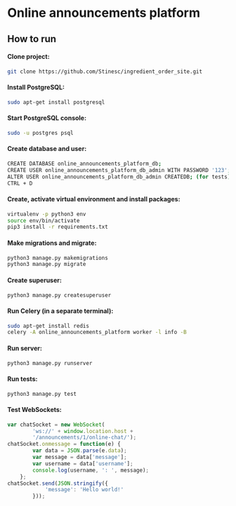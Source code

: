 # Online announcements platform

## How to run

#### Clone project:
```bash
git clone https://github.com/Stinesc/ingredient_order_site.git
```
#### Install PostgreSQL:
```bash
sudo apt-get install postgresql
```
#### Start PostgreSQL console:
```bash
sudo -u postgres psql
```
#### Create database and user:
```bash
CREATE DATABASE online_announcements_platform_db;
CREATE USER online_announcements_platform_db_admin WITH PASSWORD '123';
ALTER USER online_announcements_platform_db_admin CREATEDB; (for tests)
CTRL + D
```
#### Create, activate virtual environment and install packages:
```bash
virtualenv -p python3 env
source env/bin/activate
pip3 install -r requirements.txt
```
#### Make migrations and migrate:
```bash
python3 manage.py makemigrations
python3 manage.py migrate
```
#### Create superuser:
```bash
python3 manage.py createsuperuser
```
#### Run Celery (in a separate terminal):
```bash
sudo apt-get install redis
celery -A online_announcements_platform worker -l info -B
```
#### Run server:
```bash
python3 manage.py runserver
```
#### Run tests:
```bash
python3 manage.py test
```
#### Test WebSockets:
```javascript
var chatSocket = new WebSocket(
        'ws://' + window.location.host +
        '/announcements/1/online-chat/');
chatSocket.onmessage = function(e) {
        var data = JSON.parse(e.data);
        var message = data['message'];
        var username = data['username'];
        console.log(username, ': ', message);
    };
chatSocket.send(JSON.stringify({
            'message': 'Hello world!'
        }));
```